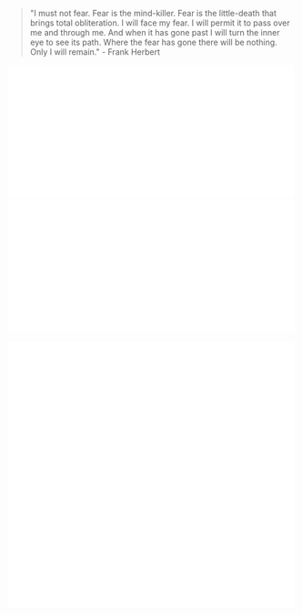 > "I must not fear. Fear is the mind-killer. Fear is the little-death that brings total obliteration. I will face my fear. I will permit it to pass over me and through me. And when it has gone past I will turn the inner eye to see its path. Where the fear has gone there will be nothing. Only I will remain." - Frank Herbert

![my most listened to artists last month according to last.fm](music-artists.svg) ![my most listened to tracks last month according to last.fm](music-tracks.svg)

<img style="float: left" src="music-artists.svg" />
<img style="float: left" src="music-tracks.svg" />
